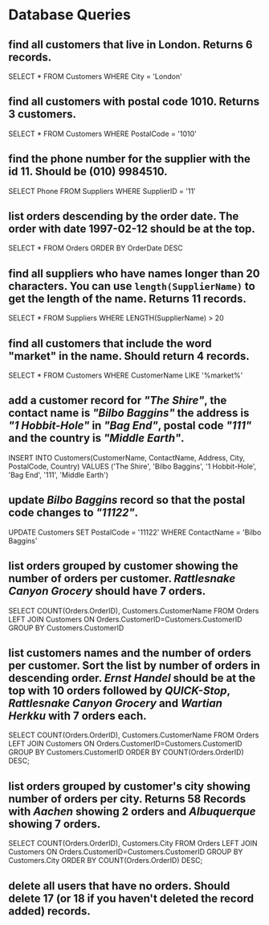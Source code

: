 # Database Queries

## find all customers that live in London. Returns 6 records.

SELECT * FROM Customers WHERE City = 'London'

## find all customers with postal code 1010. Returns 3 customers.

SELECT * FROM Customers WHERE PostalCode = '1010'

## find the phone number for the supplier with the id 11. Should be (010) 9984510.

SELECT Phone FROM Suppliers WHERE SupplierID = '11'

## list orders descending by the order date. The order with date 1997-02-12 should be at the top.

SELECT * FROM Orders ORDER BY OrderDate DESC

## find all suppliers who have names longer than 20 characters. You can use `length(SupplierName)` to get the length of the name. Returns 11 records.

SELECT * FROM Suppliers WHERE LENGTH(SupplierName) > 20

## find all customers that include the word "market" in the name. Should return 4 records.

SELECT * FROM Customers WHERE CustomerName LIKE '%market%'

## add a customer record for _"The Shire"_, the contact name is _"Bilbo Baggins"_ the address is _"1 Hobbit-Hole"_ in _"Bag End"_, postal code _"111"_ and the country is _"Middle Earth"_.

INSERT INTO Customers(CustomerName, ContactName, Address, City, PostalCode, Country)
VALUES ('The Shire', 'Bilbo Baggins', '1 Hobbit-Hole', 'Bag End', '111', 'Middle Earth')

## update _Bilbo Baggins_ record so that the postal code changes to _"11122"_.

UPDATE Customers
SET PostalCode = '11122'
WHERE ContactName = 'Bilbo Baggins'

## list orders grouped by customer showing the number of orders per customer. _Rattlesnake Canyon Grocery_ should have 7 orders.

SELECT COUNT(Orders.OrderID), Customers.CustomerName
FROM Orders
LEFT JOIN Customers ON Orders.CustomerID=Customers.CustomerID
GROUP BY Customers.CustomerID

## list customers names and the number of orders per customer. Sort the list by number of orders in descending order. _Ernst Handel_ should be at the top with 10 orders followed by _QUICK-Stop_, _Rattlesnake Canyon Grocery_ and _Wartian Herkku_ with 7 orders each.

SELECT COUNT(Orders.OrderID), Customers.CustomerName
FROM Orders
LEFT JOIN Customers ON Orders.CustomerID=Customers.CustomerID
GROUP BY Customers.CustomerID
ORDER BY COUNT(Orders.OrderID) DESC;

## list orders grouped by customer's city showing number of orders per city. Returns 58 Records with _Aachen_ showing 2 orders and _Albuquerque_ showing 7 orders.

SELECT COUNT(Orders.OrderID), Customers.City
FROM Orders
LEFT JOIN Customers ON Orders.CustomerID=Customers.CustomerID
GROUP BY Customers.City
ORDER BY COUNT(Orders.OrderID) DESC;

## delete all users that have no orders. Should delete 17 (or 18 if you haven't deleted the record added) records.

